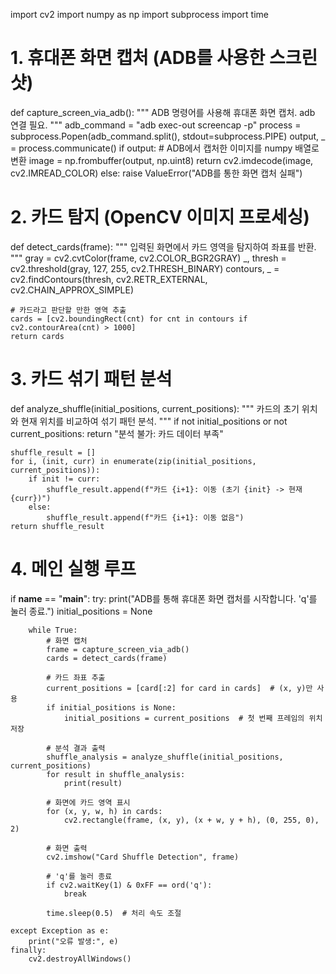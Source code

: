 import cv2
import numpy as np
import subprocess
import time

# 1. 휴대폰 화면 캡처 (ADB를 사용한 스크린샷)
def capture_screen_via_adb():
    """
    ADB 명령어를 사용해 휴대폰 화면 캡처.
    adb 연결 필요.
    """
    adb_command = "adb exec-out screencap -p"
    process = subprocess.Popen(adb_command.split(), stdout=subprocess.PIPE)
    output, _ = process.communicate()
    if output:
        # ADB에서 캡처한 이미지를 numpy 배열로 변환
        image = np.frombuffer(output, np.uint8)
        return cv2.imdecode(image, cv2.IMREAD_COLOR)
    else:
        raise ValueError("ADB를 통한 화면 캡처 실패")

# 2. 카드 탐지 (OpenCV 이미지 프로세싱)
def detect_cards(frame):
    """
    입력된 화면에서 카드 영역을 탐지하여 좌표를 반환.
    """
    gray = cv2.cvtColor(frame, cv2.COLOR_BGR2GRAY)
    _, thresh = cv2.threshold(gray, 127, 255, cv2.THRESH_BINARY)
    contours, _ = cv2.findContours(thresh, cv2.RETR_EXTERNAL, cv2.CHAIN_APPROX_SIMPLE)

    # 카드라고 판단할 만한 영역 추출
    cards = [cv2.boundingRect(cnt) for cnt in contours if cv2.contourArea(cnt) > 1000]
    return cards

# 3. 카드 섞기 패턴 분석
def analyze_shuffle(initial_positions, current_positions):
    """
    카드의 초기 위치와 현재 위치를 비교하여 섞기 패턴 분석.
    """
    if not initial_positions or not current_positions:
        return "분석 불가: 카드 데이터 부족"

    shuffle_result = []
    for i, (init, curr) in enumerate(zip(initial_positions, current_positions)):
        if init != curr:
            shuffle_result.append(f"카드 {i+1}: 이동 (초기 {init} -> 현재 {curr})")
        else:
            shuffle_result.append(f"카드 {i+1}: 이동 없음")
    return shuffle_result

# 4. 메인 실행 루프
if __name__ == "__main__":
    try:
        print("ADB를 통해 휴대폰 화면 캡처를 시작합니다. 'q'를 눌러 종료.")
        initial_positions = None

        while True:
            # 화면 캡처
            frame = capture_screen_via_adb()
            cards = detect_cards(frame)

            # 카드 좌표 추출
            current_positions = [card[:2] for card in cards]  # (x, y)만 사용
            if initial_positions is None:
                initial_positions = current_positions  # 첫 번째 프레임의 위치 저장

            # 분석 결과 출력
            shuffle_analysis = analyze_shuffle(initial_positions, current_positions)
            for result in shuffle_analysis:
                print(result)

            # 화면에 카드 영역 표시
            for (x, y, w, h) in cards:
                cv2.rectangle(frame, (x, y), (x + w, y + h), (0, 255, 0), 2)

            # 화면 출력
            cv2.imshow("Card Shuffle Detection", frame)

            # 'q'를 눌러 종료
            if cv2.waitKey(1) & 0xFF == ord('q'):
                break

            time.sleep(0.5)  # 처리 속도 조절

    except Exception as e:
        print("오류 발생:", e)
    finally:
        cv2.destroyAllWindows()
